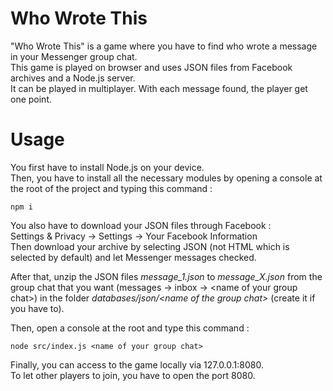 # Who Wrote This
"Who Wrote This" is a game where you have to find who wrote a message in your Messenger group chat.<br/>
This game is played on browser and uses JSON files from Facebook archives and a Node.js server.<br/>
It can be played in multiplayer. With each message found, the player get one point.

# Usage
You first have to install Node.js on your device.<br/>
Then, you have to install all the necessary modules by opening a console at the root of the project and typing this command :
```
npm i
```
You also have to download your JSON files through Facebook :<br/>
Settings & Privacy -> Settings -> Your Facebook Information<br/>
Then download your archive by selecting JSON (not HTML which is selected by default) and let Messenger messages checked.

After that, unzip the JSON files *message_1.json* to *message_X.json* from the group chat that you want (messages -> inbox -> \<name of your group chat\>) in the folder *databases/json/\<name of the group chat\>* (create it if you have to).

Then, open a console at the root and type this command :
```
node src/index.js <name of your group chat>
```
Finally, you can access to the game locally via 127.0.0.1:8080.<br/>
To let other players to join, you have to open the port 8080.
